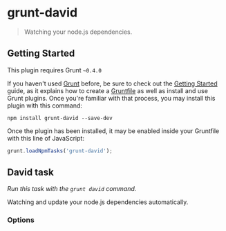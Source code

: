 # grunt-david

> Watching your node.js dependencies.



## Getting Started
This plugin requires Grunt `~0.4.0`

If you haven't used [Grunt](http://gruntjs.com/) before, be sure to check out the [Getting Started](http://gruntjs.com/getting-started) guide, as it explains how to create a [Gruntfile](http://gruntjs.com/sample-gruntfile) as well as install and use Grunt plugins. Once you're familiar with that process, you may install this plugin with this command:

```shell
npm install grunt-david --save-dev
```

Once the plugin has been installed, it may be enabled inside your Gruntfile with this line of JavaScript:

```js
grunt.loadNpmTasks('grunt-david');
```




## David task
_Run this task with the `grunt david` command._

Watching and update your node.js dependencies automatically.
### Options

